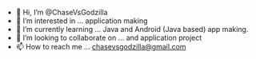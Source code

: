 - 👋 Hi, I’m @ChaseVsGodzilla
- 👀 I’m interested in ... application making
- 🌱 I’m currently learning ... Java and Android (Java based) app making.
- 💞️ I’m looking to collaborate on ... and application project
- 📫 How to reach me ... chasevsgodzilla@gmail.com

<!---
ChaseVsGodzilla/ChaseVsGodzilla is a ✨ special ✨ repository because its `README.md` (this file) appears on your GitHub profile.
You can click the Preview link to take a look at your changes.
--->
